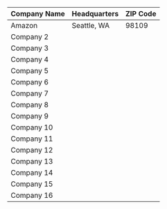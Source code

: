 | Company Name  | Headquarters      | ZIP Code |
|---------------|-------------------|----------|
| Amazon        | Seattle, WA       | 98109    |
| Company 2     |                   |          |
| Company 3     |                   |          |
| Company 4     |                   |          |
| Company 5     |                   |          |
| Company 6     |                   |          |
| Company 7     |                   |          |
| Company 8     |                   |          |
| Company 9     |                   |          |
| Company 10    |                   |          |
| Company 11    |                   |          |
| Company 12    |                   |          |
| Company 13    |                   |          |
| Company 14    |                   |          |
| Company 15    |                   |          |
| Company 16    |                   |          |
